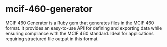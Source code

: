 # mcif-460-generator
MCIF 460 Generator is a Ruby gem that generates files in the MCIF 460 format. It provides an easy-to-use API for defining and exporting data while ensuring compliance with the MCIF 460 standard. Ideal for applications requiring structured file output in this format.
